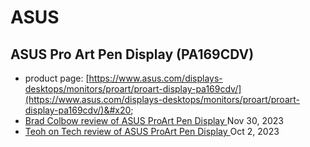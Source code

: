 # ASUS

## ASUS Pro Art Pen Display (PA169CDV)

* product page: [https://www.asus.com/displays-desktops/monitors/proart/proart-display-pa169cdv/](https://www.asus.com/displays-desktops/monitors/proart/proart-display-pa169cdv/)&#x20;
* [Brad Colbow review of ASUS ProArt Pen Display ](https://www.youtube.com/watch?v=867nj5QtxlQ)Nov 30, 2023
* [Teoh on Tech review of ASUS ProArt Pen Display ](https://www.youtube.com/watch?v=jglWaHy1c8o)Oct 2, 2023


